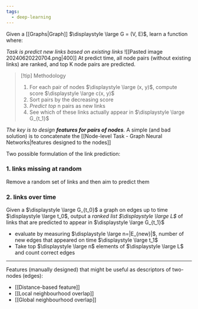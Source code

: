 ```yaml
---
tags:
  - deep-learning
---
```

Given a [[Graphs|Graph]] $\displaystyle \large G = (V, E)$, learn a function where:

*Task is predict new links based on existing links*
![[Pasted image 20240620220704.png|400]]
At predict time, all node pairs (without existing links) are ranked, and top K node pairs are predicted.

>[!tip] Methodology
> 1. For each pair of nodes $\displaystyle \large (x, y)$, compute score $\displaystyle \large c(x, y)$
> 2. Sort pairs by the decreasing score
> 3. *Predict top* n pairs as new links
> 4. See which of these links actually appear in $\displaystyle \large G_{t_1}$

*The key is to design **features for pairs of nodes**.*
A simple (and bad solution) is to concatenate the [[Node-level Task - Graph Neural Networks|features designed to the nodes]]


Two possible formulation of the link prediction:
### 1. links missing at random
Remove a random set of links and then aim to predict them

### 2. links over time
Given a $\displaystyle \large G_{t_0}$ a graph on edges up to time $\displaystyle \large t_0$, output a *ranked list $\displaystyle \large L$* of links that are predicted to appear in $\displaystyle \large G_{t_1}$
- evaluate by measuring $\displaystyle \large n=|E_{new}|$, number of new edges that appeared on time $\displaystyle \large t_1$
- Take top $\displaystyle \large n$ elements of $\displaystyle \large L$ and count correct edges

---
Features (manually designed) that might be useful as descriptors of two-nodes (edges):
- [[Distance-based feature]]
- [[Local neighbourhood overlap]]
- [[Global neighbourhood overlap]]

